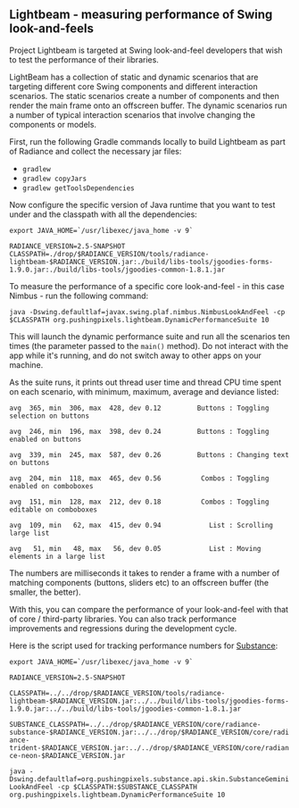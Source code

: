 ## Lightbeam - measuring performance of Swing look-and-feels

Project Lightbeam is targeted at Swing look-and-feel developers that wish to test the performance of their libraries.

LightBeam has a collection of static and dynamic scenarios that are targeting different core Swing components and different interaction scenarios. The static scenarios create a number of components and then render the main frame onto an offscreen buffer. The dynamic scenarios run a number of typical interaction scenarios that involve changing the components or models.

First, run the following Gradle commands locally to build Lightbeam as part of Radiance and collect the necessary jar files:

* `gradlew`
* `gradlew copyJars`
* `gradlew getToolsDependencies`

Now configure the specific version of Java runtime that you want to test under and the classpath with all the dependencies:

``` export JAVA_HOME=`/usr/libexec/java_home -v 9` ```

`RADIANCE_VERSION=2.5-SNAPSHOT`
`CLASSPATH=./drop/$RADIANCE_VERSION/tools/radiance-lightbeam-$RADIANCE_VERSION.jar:./build/libs-tools/jgoodies-forms-1.9.0.jar:./build/libs-tools/jgoodies-common-1.8.1.jar`

To measure the performance of a specific core look-and-feel - in this case Nimbus - run the following command:

`java -Dswing.defaultlaf=javax.swing.plaf.nimbus.NimbusLookAndFeel -cp $CLASSPATH org.pushingpixels.lightbeam.DynamicPerformanceSuite 10
`

This will launch the dynamic performance suite and run all the scenarios ten times (the parameter passed to the `main()` method). Do not interact with the app while it's running, and do not switch away to other apps on your machine.

As the suite runs, it prints out thread user time and thread CPU time spent on each scenario, with minimum, maximum, average and deviance listed:

`avg  365, min  306, max  428, dev 0.12         Buttons : Toggling selection on buttons`

`avg  246, min  196, max  398, dev 0.24         Buttons : Toggling enabled on buttons`

`avg  339, min  245, max  587, dev 0.26         Buttons : Changing text on buttons`

`avg  204, min  118, max  465, dev 0.56          Combos : Toggling enabled on comboboxes`

`avg  151, min  128, max  212, dev 0.18          Combos : Toggling editable on comboboxes`

`avg  109, min   62, max  415, dev 0.94            List : Scrolling large list`

`avg   51, min   48, max   56, dev 0.05            List : Moving elements in a large list`

The numbers are milliseconds it takes to render a frame with a number of matching components (buttons, sliders etc) to an offscreen buffer (the smaller, the better).

With this, you can compare the performance of your look-and-feel with that of core / third-party libraries. You can also track performance improvements and regressions during the development cycle.

Here is the script used for tracking performance numbers for [Substance](../substance/substance.md):

``` export JAVA_HOME=`/usr/libexec/java_home -v 9` ```

`RADIANCE_VERSION=2.5-SNAPSHOT`

`CLASSPATH=../../drop/$RADIANCE_VERSION/tools/radiance-lightbeam-$RADIANCE_VERSION.jar:../../build/libs-tools/jgoodies-forms-1.9.0.jar:../../build/libs-tools/jgoodies-common-1.8.1.jar`

`SUBSTANCE_CLASSPATH=../../drop/$RADIANCE_VERSION/core/radiance-substance-$RADIANCE_VERSION.jar:../../drop/$RADIANCE_VERSION/core/radiance-trident-$RADIANCE_VERSION.jar:../../drop/$RADIANCE_VERSION/core/radiance-neon-$RADIANCE_VERSION.jar`

`java -Dswing.defaultlaf=org.pushingpixels.substance.api.skin.SubstanceGeminiLookAndFeel -cp $CLASSPATH:$SUBSTANCE_CLASSPATH org.pushingpixels.lightbeam.DynamicPerformanceSuite 10`
